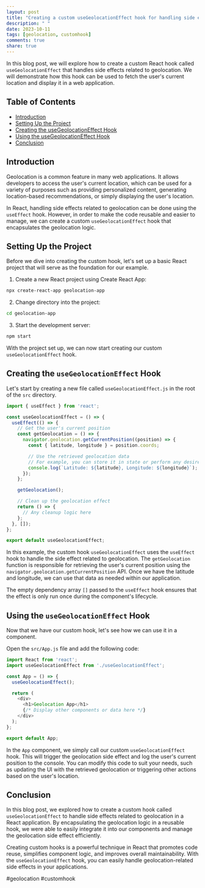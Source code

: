 ```yaml
---
layout: post
title: "Creating a custom useGeolocationEffect hook for handling side effects related to geolocation"
description: " "
date: 2023-10-11
tags: [geolocation, customhook]
comments: true
share: true
---
```


In this blog post, we will explore how to create a custom React hook called `useGeolocationEffect` that handles side effects related to geolocation. We will demonstrate how this hook can be used to fetch the user's current location and display it in a web application.

## Table of Contents
- [Introduction](#introduction)
- [Setting Up the Project](#setting-up-the-project)
- [Creating the useGeolocationEffect Hook](#creating-the-usegeolocationeffect-hook)
- [Using the useGeolocationEffect Hook](#using-the-usegeolocationeffect-hook)
- [Conclusion](#conclusion)

## Introduction

Geolocation is a common feature in many web applications. It allows developers to access the user's current location, which can be used for a variety of purposes such as providing personalized content, generating location-based recommendations, or simply displaying the user's location.

In React, handling side effects related to geolocation can be done using the `useEffect` hook. However, in order to make the code reusable and easier to manage, we can create a custom `useGeolocationEffect` hook that encapsulates the geolocation logic.

## Setting Up the Project

Before we dive into creating the custom hook, let's set up a basic React project that will serve as the foundation for our example.

1. Create a new React project using Create React App:
```sh
npx create-react-app geolocation-app
```
2. Change directory into the project:
```sh
cd geolocation-app
```
3. Start the development server:
```sh
npm start
```

With the project set up, we can now start creating our custom `useGeolocationEffect` hook.

## Creating the `useGeolocationEffect` Hook

Let's start by creating a new file called `useGeolocationEffect.js` in the root of the `src` directory.

```javascript
import { useEffect } from 'react';

const useGeolocationEffect = () => {
  useEffect(() => {
    // Get the user's current position
    const getGeolocation = () => {
      navigator.geolocation.getCurrentPosition((position) => {
        const { latitude, longitude } = position.coords;

        // Use the retrieved geolocation data
        // For example, you can store it in state or perform any desired action
        console.log(`Latitude: ${latitude}, Longitude: ${longitude}`);
      });
    };

    getGeolocation();

    // Clean up the geolocation effect
    return () => {
      // Any cleanup logic here
    };
  }, []);
};

export default useGeolocationEffect;
```

In this example, the custom hook `useGeolocationEffect` uses the `useEffect` hook to handle the side effect related to geolocation. The `getGeolocation` function is responsible for retrieving the user's current position using the `navigator.geolocation.getCurrentPosition` API. Once we have the latitude and longitude, we can use that data as needed within our application.

The empty dependency array `[]` passed to the `useEffect` hook ensures that the effect is only run once during the component's lifecycle.

## Using the `useGeolocationEffect` Hook

Now that we have our custom hook, let's see how we can use it in a component.

Open the `src/App.js` file and add the following code:

```javascript
import React from 'react';
import useGeolocationEffect from './useGeolocationEffect';

const App = () => {
  useGeolocationEffect();

  return (
    <div>
      <h1>Geolocation App</h1>
      {/* Display other components or data here */}
    </div>
  );
};

export default App;
```

In the `App` component, we simply call our custom `useGeolocationEffect` hook. This will trigger the geolocation side effect and log the user's current position to the console. You can modify this code to suit your needs, such as updating the UI with the retrieved geolocation or triggering other actions based on the user's location.

## Conclusion

In this blog post, we explored how to create a custom hook called `useGeolocationEffect` to handle side effects related to geolocation in a React application. By encapsulating the geolocation logic in a reusable hook, we were able to easily integrate it into our components and manage the geolocation side effect efficiently.

Creating custom hooks is a powerful technique in React that promotes code reuse, simplifies component logic, and improves overall maintainability. With the `useGeolocationEffect` hook, you can easily handle geolocation-related side effects in your applications.

#geolocation #customhook